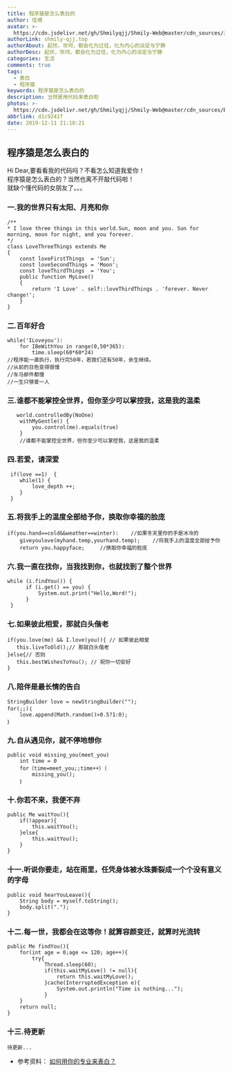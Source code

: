 ```yaml
---
title: 程序猿是怎么表白的
author: 佳境
avatar: >-
  https://cdn.jsdelivr.net/gh/Shmilyqjj/Shmily-Web@master/cdn_sources/img/custom/avatar.jpg
authorLink: shmily-qjj.top
authorAbout: 起伏，坎坷，都会化为过往，化为内心的淡定与宁静
authorDesc: 起伏，坎坷，都会化为过往，化为内心的淡定与宁静
categories: 生活
comments: true
tags:
  - 表白
  - 程序猿
keywords: 程序猿是怎么表白的
description: 当然是用代码来表白啦
photos: >-
  https://cdn.jsdelivr.net/gh/Shmilyqjj/Shmily-Web@master/cdn_sources/Blog_Images/Life/CodeForLove/codeForLove_intro.jpg
abbrlink: d1c9241f
date: 2019-12-11 21:10:21
---
```


## 程序猿是怎么表白的  
Hi Dear,要看看我的代码吗？不看怎么知道我爱你！  
程序猿是怎么表白的？当然也离不开敲代码啦！  
就缺个懂代码的女朋友了。。。

### 一.我的世界只有太阳、月亮和你
```code
/**
* I love three things in this world.Sun, moon and you. Sun for morning, moon for night, and you forever.
*/
class LoveThreeThings extends Me
{
    const loveFirstThings  = 'Sun';
    const loveSecondThings = 'Moon';
    const loveThirdThings  = 'You';
    public function MyLove()
    {
        return 'I Love' . self::loveThirdThings . 'forever. Never change!';
    }
}
```  

### 二.百年好合
```code
while('ILoveyou'):
    for IBeWithYou in range(0,50*365):
        time.sleep(60*60*24)
//程序能一直执行，执行完50年，若我们还有50年，余生继续。
//从前的日色变得很慢
//车马邮件都慢
//一生只够爱一人
```  

### 三.谁都不能掌控全世界，但你至少可以掌控我，这是我的温柔
```code
   world.controlledBy(NoOne)
    withMyGentle() {
        you.control(me).equals(true)
    }
    //谁都不能掌控全世界，但你至少可以掌控我，这是我的温柔
```  

### 四.若爱，请深爱
```code
 if(love ==1)  {
    while(1) {
        love_depth ++;
    }
 }
```  

### 五.将我手上的温度全部给予你，换取你幸福的脸庞
```code
if(you.hand==cold&&weather==winter):    //如果冬天里你的手是冰冷的
    giveyoulove(myhand.temp,yourhand.temp);    //将我手上的温度全部给予你
    return you.happyface;     //换取你幸福的脸庞
```  

### 六.我一直在找你，当我找到你，也就找到了整个世界
```code
while (i.findYou()) {
      if (i.get() == you) {
          System.out.print("Hello,Word!");
      }
 }
```  
### 七.如果彼此相爱，那就白头偕老
```code
if(you.love(me) && I.love(you)){ // 如果彼此相爱
   this.liveToOld();// 那就白头偕老
}else{// 否则
   this.bestWishesToYou(); // 祝你一切安好
}
```  

### 八.陪伴是最长情的告白
```code
StringBuilder love = newStringBuilder("");
for(;;)｛
    love.append(Math.random()>0.5?1:0);
｝

```  

### 九.自从遇见你，就不停地想你
```code
public void missing_you(meet_you)
    int time = 0
    for（time=meet_you;;time++）｛
        missing_you();
    ｝
```  

### 十.你若不来，我便不弃
```code
public Me waitYou(){
    if(!appear){
        this.waitYou();
    }else{
        this.waitYou();
    }
}
```  

### 十一.听说你要走，站在雨里，任凭身体被水珠撕裂成一个个没有意义的字母
```code
public void hearYouLeave(){
    String body = myself.toString();
    body.split(".");
}
```  

### 十二.每一世，我都会在这等你！就算容颜变迁，就算时光流转
```code
public Me findYou(){
    for(int age = 0;age <= 120; age++){
        try{
            Thread.sleep(60);
            if(this.waitMyLove() != null){
                return this.waitMyLove();
            }cache(InterruptedException e){
                System.out.println("Time is nothing...");
            }
    }
    return null;
}
```  

### 十三.待更新
```code
待更新...
```  



* 参考资料：
[如何用你的专业来表白？](https://www.zhihu.com/question/311135945/answer/590117427?utm_source=qq&utm_medium=social&utm_oi=978620948336885760)

